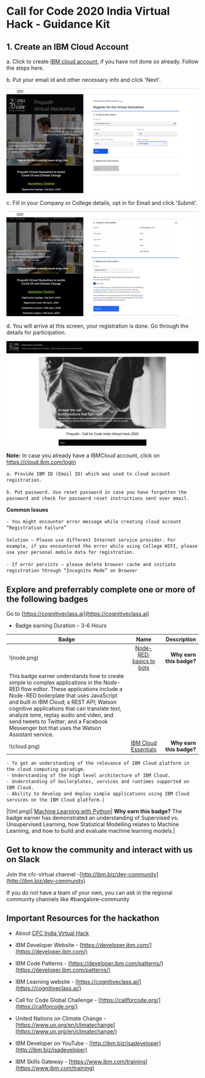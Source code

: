 # Call for Code 2020 India Virtual Hack - Guidance Kit

## 1. Create an IBM Cloud Account

 a. Click to create [IBM cloud account](bit.ly/prayudh), if you have not done so already. Follow the steps here.

b. Put your email id and other necessary info and click 'Next'.

 ![Registration](img/register.png)

 c. Fill in your Company or College details, opt in for Email and click 'Submit'.

 ![Company info](img/done.png)

 d. You will arrive at this screen, your registration is done. Go through the details for participation.

 ![Registration Completed](img/registration.png)

  **Note:** In case you already have a IBMCloud account, click on https://cloud.ibm.com/login

    a. Provide IBM ID (Email ID) which was used to cloud account registration.

    b. Put password. Use reset password in case you have forgotten the password and check for password reset instructions sent over email.

  **Common Issues**

    - You might encounter error message while creating cloud account “Registration Failure”

    Solution – Please use different Internet service provider. For example, if you encountered the error while using College WIFI, please use your personal mobile data for registration.

    - If error persists – please delete browser cache and initiate registration through “Incognito Mode” on Browser

## Explore and preferrably complete one or more of the following badges

Go to [https://cognitiveclass.ai](https://cognitiveclass.ai)

- Badge earning Duration – 3-6 Hours

 | Badge    |      Name     |  Description|
 |----------|:-------------:|------:|
 |!(node.png)|[Node-RED: basics to bots](https://cognitiveclass.ai/badges/node-red-basics-to-bots)| **Why earn this badge?**
This badge earner understands how to create simple to complex applications in the Node-RED flow editor. These applications include a Node-RED boilerplate that uses JavaScript and built in IBM Cloud; a REST API; Watson cognitive applications that can translate text, analyze tone, replay audio and video, and send tweets to Twitter; and a Facebook Messenger bot that uses the Watson Assistant service. |
 |!(cloud.png) |[IBM Cloud Essentials](https://cognitiveclass.ai/badges/ibm-cloud-essentials)|**Why earn this badge?**
    - To get an understanding of the relevance of IBM Cloud platform in the cloud computing paradigm.
    - Understanding of the high level architecture of IBM Cloud.
    - Understanding of boilerplates, services and runtimes supported on IBM Cloud.
    - Ability to develop and deploy simple applications using IBM Cloud services on the IBM Cloud platform.|
 |!(ml.png)| [Machine Learning with Python](https://cognitiveclass.ai/badges/machine-learning-python)| **Why earn this badge?**
The badge earner has demonstrated an understanding of Supervised vs. Unsupervised Learning, how Statistical Modelling relates to Machine Learning, and how to build and evaluate machine learning models.|

## Get to know the community and interact with us on Slack

  Join the cfc-virtual channel
-[http://ibm.biz/dev-community](http://ibm.biz/dev-community)

  If you do not have a team of your own, you can ask in the regional community channels like #bangalore-community

## Important Resources for the hackathon

- About [CFC India Virtual Hack](https://cfc-india.eu-gb.mybluemix.net/)

- IBM Developer Website - [https://developer.ibm.com/](https://developer.ibm.com/)

- IBM Code Patterns - [https://developer.ibm.com/patterns/](https://developer.ibm.com/patterns/)

- IBM Learning website - [https://cognitiveclass.ai/](https://cognitiveclass.ai/)

- Call for Code Global Challenge - [https://callforcode.org/](https://callforcode.org/)

- United Nations on Climate Change - [https://www.un.org/en/climatechange](https://www.un.org/en/climatechange/)

- IBM Developer on YouTube - [http://ibm.biz/isadeveloper](http://ibm.biz/isadeveloper)

- IBM Skills Gateway - [https://www.ibm.com/training](https://www.ibm.com/training)
